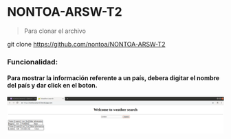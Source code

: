 # NONTOA-ARSW-T2



>Para clonar el archivo 

git clone https://github.com/nontoa/NONTOA-ARSW-T2
>


### Funcionalidad:

#### Para mostrar la información referente a un país, debera digitar el nombre del país y dar click en el boton.

![Screenshot](images/Muestra.PNG)
